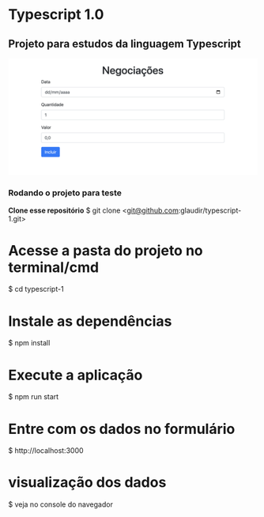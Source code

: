 <h1 align="left">Typescript 1.0</h1>
<h2>Projeto para estudos da linguagem Typescript</h2>

![Imagem do formulário](https://github.com/glaudir/typescript-1/blob/e3e62b8d42de339e2735f30e708641ee68a78d75/tela-inicio.png)

<h3>Rodando o projeto para teste</h3>

<b>Clone esse repositório</b>
$ git clone <git@github.com:glaudir/typescript-1.git>

# Acesse a pasta do projeto no terminal/cmd
$ cd typescript-1

# Instale as dependências
$ npm install

# Execute a aplicação
$ npm run start

# Entre com os dados no formulário
$ http://localhost:3000

# visualização dos dados
$ veja no console do navegador
